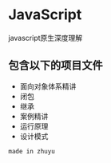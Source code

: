 # JavaScript
javascript原生深度理解
## 包含以下的项目文件
* 面向对象体系精讲
* 闭包
* 继承
* 案例精讲
* 运行原理
* 设计模式

`made in zhuyu`
